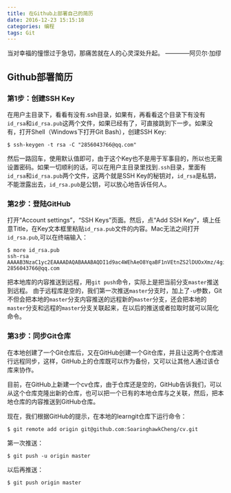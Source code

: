 ```yaml
---
title: 在Github上部署自己的简历
date: 2016-12-23 15:15:18
categories: 编程
tags: Git
---
```

当对幸福的憧憬过于急切，那痛苦就在人的心灵深处升起。
						————阿贝尔·加缪

<!--more-->

## Github部署简历
### 第1步：创建SSH Key
在用户主目录下，看看有没有.ssh目录，如果有，再看看这个目录下有没有`id_rsa`和`id_rsa.pub`这两个文件，如果已经有了，可直接跳到下一步。如果没有，打开Shell（Windows下打开Git Bash），创建SSH Key:

```
$ ssh-keygen -t rsa -C "2856043766@qq.com"
```

然后一路回车，使用默认值即可，由于这个Key也不是用于军事目的，所以也无需设置密码。如果一切顺利的话，可以在用户主目录里找到`.ssh`目录，里面有`id_rsa`和`id_rsa.pub`两个文件，这两个就是SSH Key的秘钥对，`id_rsa`是私钥，不能泄露出去，`id_rsa.pub`是公钥，可以放心地告诉任何人。

### 第2步：登陆GitHub
打开“Account settings”，“SSH Keys”页面。然后，点“Add SSH Key”，填上任意Title，在Key文本框里粘贴`id_rsa.pub`文件的内容。Mac无法之间打开`id_rsa.pub`,可以在终端输入：

```
$ more id_rsa.pub
ssh-rsa AAAAB3NzaC1yc2EAAAADAQABAAABAQDI1d9ac4WEhAeO8YqaBF1nVEtnZS2lDUOxXmz/4giJtAh1BfFkUvMTN6oPAZ1dqyzMXM+w4vzyyujQaHyu2tApJTt0/oJb+Fz3z5oUOxvDdfi4m9X255ELAlRXaxQ4EeCoqSLOmaTibePUOgiWNE+SGVP87nB3zRzN9uiVbfq4M42EL1Pmd41s666pm3bk4bYy++ANiuvlsCK3yw8J/HUcg83ABZGdKURkI6B73U1lhsYRvqc+tcCrOp07JbqWSfbeJq09YhsB38Tmj+ZC9+AwGhZLdAwiyQR30RsFF9s4aAOzPftBbHbI6ZcY9EfmxgFbunw/pNOR+a1XYrMG0s7x 2856043766@qq.com
```
把本地库的内容推送到远程，用`git push`命令，实际上是把当前分支`master`推送到远程。
由于远程库是空的，我们第一次推送`master`分支时，加上了`-u`参数，Git不但会把本地的`master`分支内容推送的远程新的`master`分支，还会把本地的`master`分支和远程的`master`分支关联起来，在以后的推送或者拉取时就可以简化命令。

### 第3步：同步Git仓库
在本地创建了一个Git仓库后，又在GitHub创建一个Git仓库，并且让这两个仓库进行远程同步，这样，GitHub上的仓库既可以作为备份，又可以让其他人通过该仓库来协作。

目前，在GitHub上新建一个cv仓库，由于仓库还是空的，GitHub告诉我们，可以从这个仓库克隆出新的仓库，也可以把一个已有的本地仓库与之关联，然后，把本地仓库的内容推送到GitHub仓库。

现在，我们根据GitHub的提示，在本地的learngit仓库下运行命令：

```
$ git remote add origin git@github.com:SoaringhawkCheng/cv.git
```

第一次推送：

```
$ git push -u origin master
```
以后再推送：

```
$ git push origin master
```